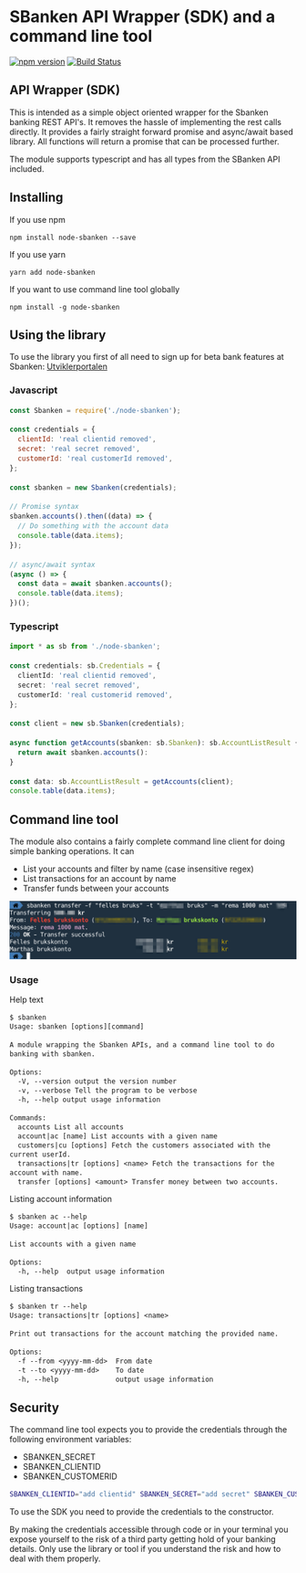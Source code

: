 # SBanken API Wrapper (SDK) and a command line tool

[![npm version](https://badge.fury.io/js/node-sbanken.svg)](http://badge.fury.io/js/node-sbanken)
[![Build Status](https://travis-ci.org/tfmalt/node-sbanken.svg?branch=master)](https://travis-ci.org/tfmalt/node-sbanken)

## API Wrapper (SDK)

This is intended as a simple object oriented wrapper for the Sbanken banking REST API's. It removes the hassle of implementing the rest calls directly. It provides a fairly straight forward promise and async/await based library. All functions will return a promise that can be processed further.

The module supports typescript and has all types from the SBanken API included.

## Installing

If you use npm

```
npm install node-sbanken --save
```

If you use yarn

```
yarn add node-sbanken
```

If you want to use command line tool globally

```
npm install -g node-sbanken
```

## Using the library

To use the library you first of all need to sign up for beta bank features at Sbanken: [Utviklerportalen](https://sbanken.no/bruke/utviklerportalen/)

### Javascript

```javascript
const Sbanken = require('./node-sbanken');

const credentials = {
  clientId: 'real clientid removed',
  secret: 'real secret removed',
  customerId: 'real customerId removed',
};

const sbanken = new Sbanken(credentials);

// Promise syntax
sbanken.accounts().then((data) => {
  // Do something with the account data
  console.table(data.items);
});

// async/await syntax
(async () => {
  const data = await sbanken.accounts();
  console.table(data.items);
})();
```

### Typescript

```typescript
import * as sb from './node-sbanken';

const credentials: sb.Credentials = {
  clientId: 'real clientid removed',
  secret: 'real secret removed',
  customerId: 'real customerid removed',
};

const client = new sb.Sbanken(credentials);

async function getAccounts(sbanken: sb.Sbanken): sb.AccountListResult {
  return await sbanken.accounts():
}

const data: sb.AccountListResult = getAccounts(client);
console.table(data.items);
```

## Command line tool

The module also contains a fairly complete command line client for doing simple banking operations. It can

- List your accounts and filter by name (case insensitive regex)
- List transactions for an account by name
- Transfer funds between your accounts

<img src="./doc/sbanken.png" alt="Screenshot of sbanken cli" width="640">

### Usage

Help text

```
$ sbanken
Usage: sbanken [options][command]

A module wrapping the Sbanken APIs, and a command line tool to do banking with sbanken.

Options:
  -V, --version output the version number
  -v, --verbose Tell the program to be verbose
  -h, --help output usage information

Commands:
  accounts List all accounts
  account|ac [name] List accounts with a given name
  customers|cu [options] Fetch the customers associated with the current userId.
  transactions|tr [options] <name> Fetch the transactions for the account with name.
  transfer [options] <amount> Transfer money between two accounts.
```

Listing account information

```
$ sbanken ac --help
Usage: account|ac [options] [name]

List accounts with a given name

Options:
  -h, --help  output usage information
```

Listing transactions

```
$ sbanken tr --help
Usage: transactions|tr [options] <name>

Print out transactions for the account matching the provided name.

Options:
  -f --from <yyyy-mm-dd>  From date
  -t --to <yyyy-mm-dd>    To date
  -h, --help              output usage information
```

## Security

The command line tool expects you to provide the credentials through the following environment variables:

- SBANKEN_SECRET
- SBANKEN_CLIENTID
- SBANKEN_CUSTOMERID

```bash
SBANKEN_CLIENTID="add clientid" SBANKEN_SECRET="add secret" SBANKEN_CUSTOMERID="add userid" npx sbanken
```

To use the SDK you need to provide the credentials to the constructor.

By making the credentials accessible through code or in your terminal you expose yourself to the risk of a third party getting hold of your banking details. Only use the library or tool if you understand the risk and how to deal with them properly.
